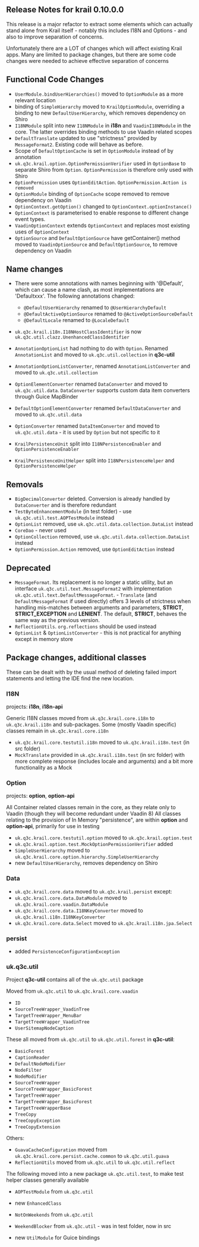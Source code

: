 ## Release Notes for krail 0.10.0.0

This release is a major refactor to extract some elements which can actually stand alone from Krail itself - notably this includes I18N and Options - and also to improve separation of concerns.

Unfortunately there are a LOT of changes which will affect existing Krail apps. Many are limited to package changes, but there are some code changes
were needed to achieve effective separation of concerns

## Functional Code Changes

- `UserModule.bindUserHierarchies()` moved to `OptionModule` as a more relevant location 
- binding of `SimpleHierarchy` moved to `KrailOptionModule`, overriding a binding to new `DefaultUserHierarchy`, which removes dependency on Shiro
- `I18NModule` split into  new `I18NModule` in **i18n** and `VaadinI18NModule` in the core.  The latter overrides binding methods to use Vaadin related scopes
- `DefaultTranslate` updated to use "strictness" provided by `MessageFormat2`.  Existing code will behave as before.
- Scope of `DefaultOptionCache` is set in `OptionModule` instead of by annotation
- `uk.q3c.krail.option.OptionPermissionVerifier` used in `OptionBase` to separate Shiro from `Option`. `OptionPermission` is therefore only used with Shiro
- `OptionPermission` uses `OptionEditAction`.  `OptionPermission.Action is removed` 
- `OptionModule` binding of `OptionCache` scope removed to remove dependency on Vaadin
- `OptionContext.getOption()` changed to `OptionContext.optionInstance()`
- `OptionContext` is parameterised to enable response to different change event types.  
- `VaadinOptionContext` extends `OptionContext` and replaces most existing uses of `OptionContext`
- `OptionSource` and `DefaultOptionSource` have getContainer() method moved to `VaadinOptionSource` and `DefaultOptionSource`, to remove dependency on Vaadin

## Name changes

- There were some annotations with names beginning with '@Default', which can cause a name clash, as most implementations are 'Defaultxxx'.  The following annotations changed:
    - `@DefaultUserHierarchy` renamed to  `@UserHierarchyDefault`
    - `@DefaultActiveOptionSource` renamed to `@ActiveOptionSourceDefault`
    - `@DefaultLocale` renamed to `@LocaleDefault`


- `uk.q3c.krail.i18n.I18NHostClassIdentifier` is now `uk.q3c.util.clazz.UnenhancedClassIdentifier`
- `AnnotationOptionList` had nothing to do with `Option`.  Renamed `AnnotationList` and moved to `uk.q3c.util.collection` in **q3c-util**
- `AnnotationOptionListConverter`, renamed `AnnotationListConverter` and moved to `uk.q3c.util.collection`
- `OptionElementConverter` renamed `DataConverter` and moved to `uk.q3c.util.data`.  `DataConverter` supports custom data item converters through Guice MapBinder 
- `DefaultOptionElementConverter` renamed `DefaultDataConverter` and moved to `uk.q3c.util.data`
- `OptionConverter` renamed `DataItemConverter` and moved to `uk.q3c.util.data` - it is used by `Option` but not specific to it
- `KrailPersistenceUnit` split into `I18NPersistenceEnabler` and `OptionPersistenceEnabler`
- `KrailPersistenceUnitHelper` split into `I18NPersistenceHelper` and `OptionPersistenceHelper`

## Removals

- `BigDecimalConverter` deleted.  Conversion is already handled by `DataConverter` and is therefore redundant
- `TestByteEnhancementModule` (in test folder) - use `uk.q3c.util.test.AOPTestModule` instead
- `OptionList` removed, use `uk.q3c.util.data.collection.DataList` instead
- `CoreDao` - never used
- `OptionCollection` removed, use `uk.q3c.util.data.collection.DataList` instead
- `OptionPermission.Action` removed, use `OptionEditAction` instead

## Deprecated

- `MessageFormat`. Its replacement is no longer a static utility, but an interface `uk.q3c.util.text.MessageFormat2` with implementation `uk.q3c.util.text.DefaultMessageFormat`.  - `Translate` (and `DefaultMessageFormat` if used directly) offers 3 levels of strictness when handling mis-matches between arguments and parameters, **STRICT**, **STRICT_EXCEPTION** and **LENIENT**. The default, **STRICT**, behaves the same way as the previous version.
- `ReflectionUtils`.  `org.reflections` should be used instead
- `OptionList` & `OptionListConverter` - this is not practical for anything except in memory store

## Package changes, additional classes

These can be dealt with by the usual method of deleting failed import statements and letting the IDE find the new location.

### I18N

projects: **i18n**, **i18n-api**

Generic I18N classes moved from `uk.q3c.krail.core.i18n` to `uk.q3c.krail.i18n` and sub-packages.  Some (mostly Vaadin specific) classes remain in `uk.q3c.krail.core.i18n`

- `uk.q3c.krail.core.testutil.i18n` moved to `uk.q3c.krail.i18n.test` (in src folder)
- `MockTranslate` provided in `uk.q3c.krail.i18n.test` (in src folder) with more complete response (includes locale and arguments) and a bit more functionality as a Mock

### Option
projects: **option**, **option-api**

All Container related classes remain in the core, as they relate only to Vaadin (though they will become redundant under Vaadin 8)
All classes relating to the provision of In Memory "persistence", are within **option** and **option-api**, primarily for use in testing

- `uk.q3c.krail.core.testutil.option` moved to `uk.q3c.krail.option.test`
- `uk.q3c.krail.option.test.MockOptionPermissionVerifier` added
- `SimpleUserHierarchy` moved to `uk.q3c.krail.core.option.hierarchy.SimpleUserHierarchy`
- new `DefaultUserHierarchy`, removes dependency on Shiro

### Data

- `uk.q3c.krail.core.data` moved to `uk.q3c.krail.persist` except:
- `uk.q3c.krail.core.data.DataModule` moved to `uk.q3c.krail.core.vaadin.DataModule`
- `uk.q3c.krail.core.data.I18NKeyConverter` moved to  `uk.q3c.krail.i18n.I18NKeyConverter`
- `uk.q3c.krail.core.data.Select` moved to  `uk.q3c.krail.i18n.jpa.Select`

### persist

- added `PersistenceConfigurationException`

### uk.q3c.util

Project **q3c-util** contains all of the `uk.q3c.util` package

Moved from `uk.q3c.util` to `uk.q3c.krail.core.vaadin`

- `ID`
- `SourceTreeWrapper_VaadinTree`
- `TargetTreeWrapper_MenuBar`
- `TargetTreeWrapper_VaadinTree`
- `UserSitemapNodeCaption`

 

These all moved from `uk.q3c.util` to `uk.q3c.util.forest` in **q3c-util**:

- `BasicForest`
- `CaptionReader`
- `DefaultNodeModifier`
- `NodeFilter`
- `NodeModifier`
- `SourceTreeWrapper`
- `SourceTreeWrapper_BasicForest`
- `TargetTreeWrapper`
- `TargetTreeWrapper_BasicForest`
- `TargetTreeWrapperBase`
- `TreeCopy`
- `TreeCopyException`
- `TreeCopyExtension`

Others:
- `GuavaCacheConfiguration` moved from `uk.q3c.krail.core.persist.cache.common` to `uk.q3c.util.guava`
- `ReflectionUtils` moved from `uk.q3c.util` to `uk.q3c.util.reflect`

The following moved into a new package `uk.q3c.util.test`, to make test helper classes generally available

- `AOPTestModule` from `uk.q3c.util`
- new `EnhancedClass`
- `NotOnWeekends`  from `uk.q3c.util`
- `WeekendBlocker`  from `uk.q3c.util` - was in test folder, now in src

- new `UtilModule` for Guice bindings
